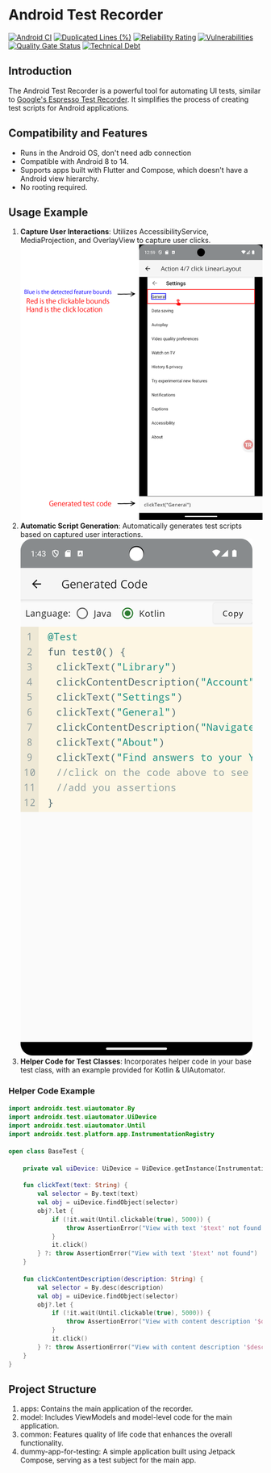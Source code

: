 # Android Test Recorder

[![Android CI](https://github.com/xuduo/Android-Test-Recorder/actions/workflows/android-ci.yaml/badge.svg)](https://github.com/xuduo/Android-Test-Recorder/actions/workflows/android-ci.yaml)
[![Duplicated Lines (%)](https://sonarcloud.io/api/project_badges/measure?project=xuduo_Android-Test-Recorder&metric=duplicated_lines_density)](https://sonarcloud.io/summary/new_code?id=xuduo_Android-Test-Recorder)
[![Reliability Rating](https://sonarcloud.io/api/project_badges/measure?project=xuduo_Android-Test-Recorder&metric=reliability_rating)](https://sonarcloud.io/summary/new_code?id=xuduo_Android-Test-Recorder)
[![Vulnerabilities](https://sonarcloud.io/api/project_badges/measure?project=xuduo_Android-Test-Recorder&metric=vulnerabilities)](https://sonarcloud.io/summary/new_code?id=xuduo_Android-Test-Recorder)
[![Quality Gate Status](https://sonarcloud.io/api/project_badges/measure?project=xuduo_Android-Test-Recorder&metric=alert_status)](https://sonarcloud.io/summary/new_code?id=xuduo_Android-Test-Recorder)
[![Technical Debt](https://sonarcloud.io/api/project_badges/measure?project=xuduo_Android-Test-Recorder&metric=sqale_index)](https://sonarcloud.io/summary/new_code?id=xuduo_Android-Test-Recorder)

## Introduction
The Android Test Recorder is a powerful tool for automating UI tests, similar to [Google's Espresso Test Recorder](https://developer.android.com/studio/test/other-testing-tools/espresso-test-recorder). It simplifies the process of creating test scripts for Android applications.

## Compatibility and Features
- Runs in the Android OS, don't need adb connection
- Compatible with Android 8 to 14.
- Supports apps built with Flutter and Compose, which doesn't have a Android view hierarchy.
- No rooting required.

## Usage Example
1. **Capture User Interactions**: Utilizes AccessibilityService, MediaProjection, and OverlayView to capture user clicks.
   ![Capture](readmes/capture.png)
2. **Automatic Script Generation**: Automatically generates test scripts based on captured user interactions.
   ![CodeGen](readmes/gencode.png)
3. **Helper Code for Test Classes**: Incorporates helper code in your base test class, with an example provided for Kotlin & UIAutomator.

### Helper Code Example

```kotlin
import androidx.test.uiautomator.By
import androidx.test.uiautomator.UiDevice
import androidx.test.uiautomator.Until
import androidx.test.platform.app.InstrumentationRegistry

open class BaseTest {

    private val uiDevice: UiDevice = UiDevice.getInstance(InstrumentationRegistry.getInstrumentation())

    fun clickText(text: String) {
        val selector = By.text(text)
        val obj = uiDevice.findObject(selector)
        obj?.let {
            if (!it.wait(Until.clickable(true), 5000)) {
                throw AssertionError("View with text '$text' not found or not clickable")
            }
            it.click()
        } ?: throw AssertionError("View with text '$text' not found")
    }

    fun clickContentDescription(description: String) {
        val selector = By.desc(description)
        val obj = uiDevice.findObject(selector)
        obj?.let {
            if (!it.wait(Until.clickable(true), 5000)) {
                throw AssertionError("View with content description '$description' not found or not clickable")
            }
            it.click()
        } ?: throw AssertionError("View with content description '$description' not found")
    }
}
```
## Project Structure
1. apps: Contains the main application of the recorder.
2. model: Includes ViewModels and model-level code for the main application.
3. common: Features quality of life code that enhances the overall functionality.
4. dummy-app-for-testing: A simple application built using Jetpack Compose, serving as a test subject for the main app.
